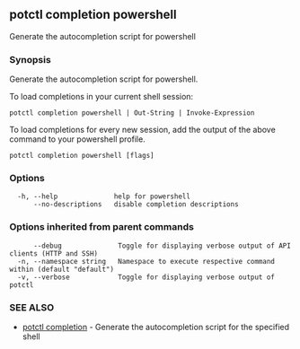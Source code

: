 ## potctl completion powershell

Generate the autocompletion script for powershell

### Synopsis

Generate the autocompletion script for powershell.

To load completions in your current shell session:

	potctl completion powershell | Out-String | Invoke-Expression

To load completions for every new session, add the output of the above command
to your powershell profile.


```
potctl completion powershell [flags]
```

### Options

```
  -h, --help              help for powershell
      --no-descriptions   disable completion descriptions
```

### Options inherited from parent commands

```
      --debug              Toggle for displaying verbose output of API clients (HTTP and SSH)
  -n, --namespace string   Namespace to execute respective command within (default "default")
  -v, --verbose            Toggle for displaying verbose output of potctl
```

### SEE ALSO

* [potctl completion](potctl_completion.md)	 - Generate the autocompletion script for the specified shell


